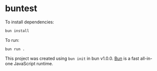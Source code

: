 # buntest

To install dependencies:

```bash
bun install
```

To run:

```bash
bun run .
```

This project was created using `bun init` in bun v1.0.0. [Bun](https://bun.sh) is a fast all-in-one JavaScript runtime.
